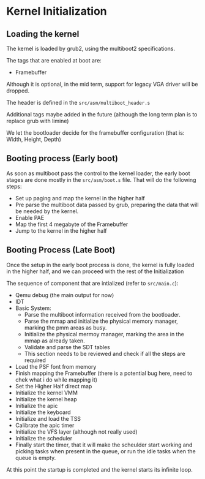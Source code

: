 #  Kernel Initialization

## Loading the kernel

The kernel is loaded by grub2, using the multiboot2 specifications.

The tags that are enabled at boot are:

* Framebuffer

Although it is optional, in the mid term, support for legacy VGA driver will be dropped.

The header is defined in the `src/asm/multiboot_header.s`

Additional tags maybe added in the future (although the long term plan is to replace grub with limine)

We let the bootloader decide for the framebuffer configuration (that is: Width, Height, Depth)

## Booting process (Early boot)

As soon as multiboot pass the control to the kernel loader, the early boot stages are done mostly in the `src/asm/boot.s` file. That will do the following steps:

* Set up paging and map the kernel in the higher half
* Pre parse the multiboot data passed by grub, preparing the data that will be needed by the kernel.
* Enable PAE
* Map the first 4 megabyte of the Framebuffer
* Jump to the kernel in  the higher half

## Booting Process (Late Boot)

Once the setup in the early boot process is done,  the kernel is fully loaded in the higher half, and we can proceed with the rest of the Initialization

The sequence of component that are intialized (refer to `src/main.c`):

* Qemu debug (the main output for now)
* IDT
* Basic System:
    - Parse the multiboot information received from the bootloader.
    - Parse the mmap and initialize the physical memory manager, marking the pmm areas as busy.
    - Initialize the physical mermoy manager, marking the area in the mmap as already taken.
    - Validate and parse the SDT tables
    - This section needs to be reviewed and check if all the steps are required
* Load the PSF font from memory
* Finish mapping the Framebuffer (there is a potential bug here, need to chek what i do while mapping it)
* Set the Higher Half direct map
* Initialize the kernel VMM
* Initialize the kernel heap
* Initialize the apic
* Initialize the keyboard
* Initialize and load the TSS
* Calibrate the apic timer
* Initialize the VFS layer (although not really used)
* Initialize the scheduler
* Finally start the timer, that it will make the scheulder start working and picking tasks when present in the queue, or run the idle tasks when the queue is empty.

At this point the startup is completed and the kernel starts its infinite loop.
